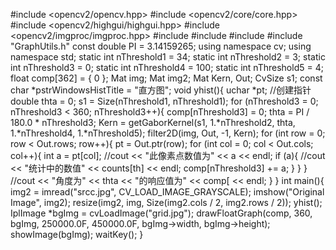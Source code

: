 #include <opencv2/opencv.hpp>
#include <opencv2/core/core.hpp>
#include <opencv2/highgui/highgui.hpp>
#include <opencv2/imgproc/imgproc.hpp>
#include <iostream>
#include <vector>
#include<fstream> 
#include "GraphUtils.h"
const double PI = 3.14159265;
using namespace cv;
using namespace std;
static int nThreshold1 = 34;
static int nThreshold2 = 3;
static int nThreshold3 = 0;
static int nThreshold4 = 100;
static int nThreshold5 = 4;
float comp[362] = { 0 };
Mat img;
Mat img2;
Mat Kern, Out;
CvSize s1;
const char *pstrWindowsHistTitle = "直方图";
void yhist(){
	uchar *pt;      //创建指针
	double thta = 0;
	s1 = Size(nThreshold1, nThreshold1);
	for (nThreshold3 = 0; nThreshold3 < 360; nThreshold3++){
		comp[nThreshold3] = 0;
		thta = PI / 180.0 * nThreshold3;
		Kern = getGaborKernel(s1, 1.*nThreshold2, thta, 1.*nThreshold4, 1.*nThreshold5);
		filter2D(img, Out, -1, Kern);
		for (int row = 0; row < Out.rows; row++){
			pt = Out.ptr<uchar>(row);
			for (int col = 0; col < Out.cols; col++){
				int a = pt[col];
				//cout << "此像素点数值为" << a << endl;
				if (a){
					//cout << "统计中的数值" << counts[th] << endl;
					comp[nThreshold3] += a;
				}
			}
		}
		//cout << "角度为" << thta << "的响应值为" << comp[ << endl;
	}
}
int main(){
	img2 = imread("srcc.jpg", CV_LOAD_IMAGE_GRAYSCALE);
	imshow("Original Image", img2);
	resize(img2, img, Size(img2.cols / 2, img2.rows / 2));
	yhist();
	IplImage *bgImg = cvLoadImage("grid.jpg");
	drawFloatGraph(comp, 360, bgImg, 250000.0F, 450000.0F, bgImg->width, bgImg->height);
	showImage(bgImg);
	waitKey();
}
